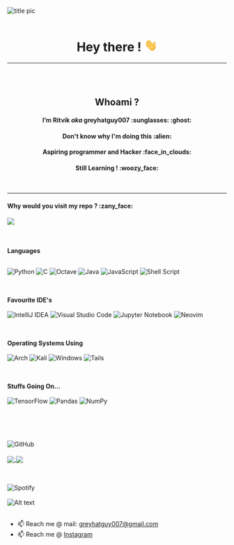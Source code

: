 ![title pic](https://miro.medium.com/max/700/0*JKyzq_e9TUlb84wX)
<br></br>

<h1 align="center" > <b> Hey there ! <img src="https://github.com/greyhatguy007/resources/blob/main/wave.gif" width="30px"> </b> </h1>
<hr></hr>
<br></br>
<h2 align="center">  Whoami ? </h2> 
<h4 align="center"> I’m Ritvik <I> aka </I> greyhatguy007 :sunglasses:  :ghost: </h4>
<h4 align="center"> Don't know why I'm doing this :alien: </h4>
<h4 align="center"> Aspiring programmer and Hacker :face_in_clouds: </h4>
<h4 align="center"> Still Learning ! :woozy_face: </h4>
</br>
<hr></hr>
<h4> Why would you visit my repo ? :zany_face: </h4>


![](https://komarev.com/ghpvc/?username=greyhatguy007&label=PROFILE+VIEWS)
  


<br></br>
<b> Languages </b>
<br></br>

![Python](https://img.shields.io/badge/python-3670A0?style=for-the-badge&logo=python&logoColor=ffdd54)
![C](https://img.shields.io/badge/c-%2300599C.svg?style=for-the-badge&logo=c&logoColor=white)
![Octave](https://img.shields.io/badge/OCTAVE-darkblue?style=for-the-badge&logo=octave&logoColor=fcd683)
![Java](https://img.shields.io/badge/java-%23ED8B00.svg?style=for-the-badge&logo=java&logoColor=white)
![JavaScript](https://img.shields.io/badge/javascript-%23323330.svg?style=for-the-badge&logo=javascript&logoColor=%23F7DF1E)
![Shell Script](https://img.shields.io/badge/shell_script-%23121011.svg?style=for-the-badge&logo=gnu-bash&logoColor=white)


<br></br>
<b> Favourite IDE's </b>
<br></br>
![IntelliJ IDEA](https://img.shields.io/badge/IntelliJIDEA-000000.svg?style=for-the-badge&logo=intellij-idea&logoColor=white)
![Visual Studio Code](https://img.shields.io/badge/Visual%20Studio%20Code-0078d7.svg?style=for-the-badge&logo=visual-studio-code&logoColor=white)
![Jupyter Notebook](https://img.shields.io/badge/jupyter-%23FA0F00.svg?style=for-the-badge&logo=jupyter&logoColor=white)
![Neovim](https://img.shields.io/badge/NeoVim-%2357A143.svg?&style=for-the-badge&logo=neovim&logoColor=white)


<br><br>
<b> Operating Systems Using </b>
<br><br>
![Arch](https://img.shields.io/badge/Arch%20Linux-1793D1?logo=arch-linux&logoColor=fff&style=for-the-badge)
![Kali](https://img.shields.io/badge/Kali-268BEE?style=for-the-badge&logo=kalilinux&logoColor=white)
![Windows](https://img.shields.io/badge/Windows-0078D6?style=for-the-badge&logo=windows&logoColor=white)
![Tails](https://img.shields.io/badge/Tails%20-56347C?&style=for-the-badge&logo=tails&logoColor=white)


<br></br>
<b> Stuffs Going On... </b>
<br></br>
![TensorFlow](https://img.shields.io/badge/TensorFlow-%23FF6F00.svg?style=for-the-badge&logo=TensorFlow&logoColor=white)
![Pandas](https://img.shields.io/badge/pandas-%23150458.svg?style=for-the-badge&logo=pandas&logoColor=white)
![NumPy](https://img.shields.io/badge/numpy-%23013243.svg?style=for-the-badge&logo=numpy&logoColor=white)


<br></br>
<br></br>
![GitHub](https://img.shields.io/badge/github-%23121011.svg?style=for-the-badge&logo=github&logoColor=white)
<br></br>
<a href="https://github.com/anuraghazra/github-readme-stats">
  <img align="center" src="https://github-readme-stats.vercel.app/api?username=greyhatguy007&show_icons=true&theme=radical" />
</a>
<a href="https://github.com/anuraghazra/convoychat">
  <img align="center" src="https://github-readme-stats.vercel.app/api/top-langs/?username=greyhatguy007&langs_count=8)](https://github.com/anuraghazra/github-readme-stats&theme=radical" />
</a>

<br></br>
![Spotify](https://img.shields.io/badge/Spotify-1ED760?style=for-the-badge&logo=spotify&logoColor=white)
<br></br>
![Alt text](https://spotify-recently-played-readme.vercel.app/api?user=eed9u1qa5bcccpdjyflal5st4&width=400?style=centerme)
<br></br>

- 📫 Reach me @ mail: greyhatguy007@gmail.com
- 📫 Reach me @ [Instagram](https://instagram.com/rit_08_/)




